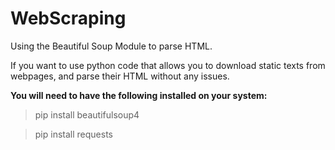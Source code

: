 # WebScraping
Using the Beautiful Soup Module to parse HTML.

If you want to use python code that allows you to download static texts from webpages, and parse their HTML without any issues.

**You will need to have the following installed on your system:**

> pip install beautifulsoup4

> pip install requests
